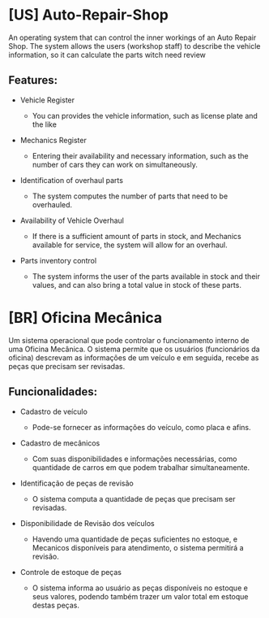 # [US] Auto-Repair-Shop
  An operating system that can control the inner workings of an Auto Repair Shop.
The system allows the users (workshop staff) to describe the vehicle information, so it can calculate the parts witch need review

## Features:

* Vehicle Register
  - You can provides the vehicle information, such as license plate and the like

* Mechanics Register
  - Entering their availability and necessary information, such as the number of cars they can work on simultaneously.

* Identification of overhaul parts
  - The system computes the number of parts that need to be overhauled.

* Availability of Vehicle Overhaul
  - If there is a sufficient amount of parts in stock, and Mechanics available for service, the system will allow for an overhaul.

* Parts inventory control
  - The system informs the user of the parts available in stock and their values, and can also bring a total value in stock of these parts.
  
# [BR] Oficina Mecânica
  Um sistema operacional que pode controlar o funcionamento interno de uma Oficina Mecânica.
O sistema permite que os usuários (funcionários da oficina) descrevam as informações de um veículo e em seguida, recebe as peças que precisam ser revisadas.

## Funcionalidades:

* Cadastro de veículo
  - Pode-se fornecer as informações do veículo, como placa e afins.

* Cadastro de mecânicos
  - Com suas disponibilidades e informações necessárias, como quantidade de carros em que podem trabalhar simultaneamente.

* Identificação de peças de revisão
  - O sistema computa a quantidade de peças que precisam ser revisadas.

* Disponibilidade de Revisão dos veículos
  - Havendo uma quantidade de peças suficientes no estoque, e Mecanicos disponíveis para atendimento, o sistema permitirá a revisão.

* Controle de estoque de peças
  - O sistema informa ao usuário as peças disponíveis no estoque e seus valores, podendo também trazer um valor total em estoque destas peças.
